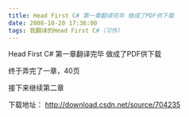 ```yaml
---
title: Head First C# 第一章翻译完毕 做成了PDF供下载
date: 2008-10-20 17:36:00
tags: 我翻译的Head First C#（习作）
---
```

Head First C# 第一章翻译完毕 做成了PDF供下载

  
终于弄完了一章，40页

  
接下来继续第二章

下载地址： [ http://download.csdn.net/source/704235
](http://download.csdn.net/source/704235)



